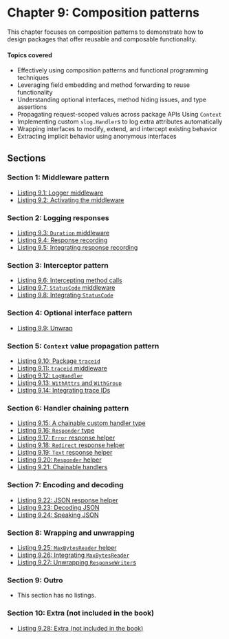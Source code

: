 # Chapter 9: Composition patterns

This chapter focuses on composition patterns to demonstrate how to design packages that offer reusable and composable functionality.

#### Topics covered
- Effectively using composition patterns and functional programming techniques
- Leveraging field embedding and method forwarding to reuse functionality
- Understanding optional interfaces, method hiding issues, and type assertions
- Propagating request-scoped values across package APIs Using `Context`
- Implementing custom `slog.Handler`s to log extra attributes automatically
- Wrapping interfaces to modify, extend, and intercept existing behavior
- Extracting implicit behavior using anonymous interfaces

## Sections

### Section 1: Middleware pattern
- [Listing 9.1: Logger middleware](../all-listings/09-composition-patterns/01-logger-middleware.md)
- [Listing 9.2: Activating the middleware](../all-listings/09-composition-patterns/02-activating-the-middleware.md)
### Section 2: Logging responses
- [Listing 9.3: `Duration` middleware](../all-listings/09-composition-patterns/03-duration-middleware.md)
- [Listing 9.4: Response recording](../all-listings/09-composition-patterns/04-response-recording.md)
- [Listing 9.5: Integrating response recording](../all-listings/09-composition-patterns/05-integrating-response-recording.md)
### Section 3: Interceptor pattern
- [Listing 9.6: Intercepting method calls](../all-listings/09-composition-patterns/06-intercepting-method-calls.md)
- [Listing 9.7: `StatusCode` middleware](../all-listings/09-composition-patterns/07-statuscode-middleware.md)
- [Listing 9.8: Integrating `StatusCode`](../all-listings/09-composition-patterns/08-integrating-statuscode.md)
### Section 4: Optional interface pattern
- [Listing 9.9: Unwrap](../all-listings/09-composition-patterns/09-unwrap.md)
### Section 5: `Context` value propagation pattern
- [Listing 9.10: Package `traceid`](../all-listings/09-composition-patterns/10-package-traceid.md)
- [Listing 9.11: `traceid` middleware](../all-listings/09-composition-patterns/11-traceid-middleware.md)
- [Listing 9.12: `LogHandler`](../all-listings/09-composition-patterns/12-loghandler.md)
- [Listing 9.13: `WithAttrs` and `WithGroup`](../all-listings/09-composition-patterns/13-withattrs-and-withgroup.md)
- [Listing 9.14: Integrating trace IDs](../all-listings/09-composition-patterns/14-integrating-trace-ids.md)
### Section 6: Handler chaining pattern
- [Listing 9.15: A chainable custom handler type](../all-listings/09-composition-patterns/15-a-chainable-custom-handler-type.md)
- [Listing 9.16: `Responder` type](../all-listings/09-composition-patterns/16-responder-type.md)
- [Listing 9.17: `Error` response helper](../all-listings/09-composition-patterns/17-error-response-helper.md)
- [Listing 9.18: `Redirect` response helper](../all-listings/09-composition-patterns/18-redirect-response-helper.md)
- [Listing 9.19: `Text` response helper](../all-listings/09-composition-patterns/19-text-response-helper.md)
- [Listing 9.20: `Responder` helper](../all-listings/09-composition-patterns/20-responder-helper.md)
- [Listing 9.21: Chainable handlers](../all-listings/09-composition-patterns/21-chainable-handlers.md)
### Section 7: Encoding and decoding
- [Listing 9.22: JSON response helper](../all-listings/09-composition-patterns/22-json-response-helper.md)
- [Listing 9.23: Decoding JSON](../all-listings/09-composition-patterns/23-decoding-json.md)
- [Listing 9.24: Speaking JSON](../all-listings/09-composition-patterns/24-speaking-json.md)
### Section 8: Wrapping and unwrapping
- [Listing 9.25: `MaxBytesReader` helper](../all-listings/09-composition-patterns/25-maxbytesreader-helper.md)
- [Listing 9.26: Integrating `MaxBytesReader`](../all-listings/09-composition-patterns/26-integrating-maxbytesreader.md)
- [Listing 9.27: Unwrapping `ResponseWriter`s](../all-listings/09-composition-patterns/27-unwrapping-responsewriters.md)
### Section 9: Outro
- This section has no listings.
### Section 10: Extra (not included in the book)
- [Listing 9.28: Extra (not included in the book)](../all-listings/09-composition-patterns/28-extra.md)
